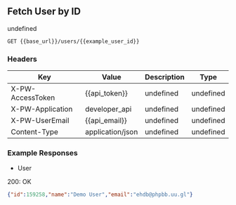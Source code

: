 ## Fetch User by ID

undefined

```GET {{base_url}}/users/{{example_user_id}}```

### Headers

Key | Value | Description | Type
--- | --- | --- | ---
X-PW-AccessToken | {{api_token}} | undefined | undefined
X-PW-Application | developer_api | undefined | undefined
X-PW-UserEmail | {{api_email}} | undefined | undefined
Content-Type | application/json | undefined | undefined
### Example Responses

- User

200: OK
```json
{"id":159258,"name":"Demo User","email":"ehdb@phpbb.uu.gl"}
```